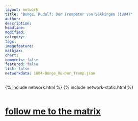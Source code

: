 ```yaml
---
layout: network
title: "Bunge, Rudolf: Der Trompeter von Säkkingen (1884)"
author:
description:
headline:
modified:
category:
tags: 
imagefeature: 
mathjax: 
chart: 
comments: false
featured: false
list: false
networkdata: 1884-Bunge_Ru-Der_Tromp.json
---
```

{% include network.html %}
{% include network-static.html %}
<div class="row">
  <div class="small-5 small-centered columns"><a href="/matrix219"><h1>follow me to the matrix</h1></a>
</div>
</div>
